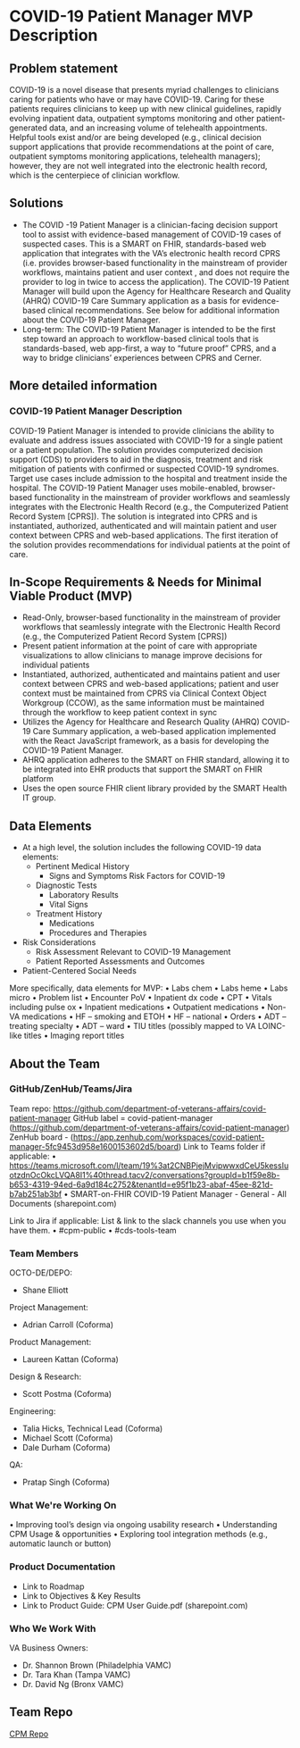 # COVID-19 Patient Manager MVP Description
## Problem statement
COVID-19 is a novel disease that presents myriad challenges to clinicians caring for patients who have or may have COVID-19. Caring for these patients requires clinicians to keep up with new clinical guidelines, rapidly evolving inpatient data, outpatient symptoms monitoring and other patient-generated data, and an increasing volume of telehealth appointments. Helpful tools exist and/or are being developed (e.g., clinical decision support applications that provide recommendations at the point of care, outpatient symptoms monitoring applications, telehealth managers); however, they are not well integrated into the electronic health record, which is the centerpiece of clinician workflow. 
## Solutions
- The COVID -19 Patient Manager is a clinician-facing decision support tool to assist with evidence-based management of COVID-19 cases of suspected cases. This is a SMART on FHIR, standards-based web application that integrates with the VA’s electronic health record CPRS (i.e. provides browser-based functionality in the mainstream of provider workflows, maintains patient and user context , and does not require the provider to log in twice to access the application). The COVID-19 Patient Manager will build upon the Agency for Healthcare Research and Quality (AHRQ) COVID-19 Care Summary application as a basis for evidence-based clinical recommendations. See below for additional information about the COVID-19 Patient Manager.
- Long-term: The COVID-19 Patient Manager is intended to be the first step toward an approach to workflow-based clinical tools that is standards-based, web app-first, a way to “future proof” CPRS, and a way to bridge clinicians’ experiences between CPRS and Cerner. 
## More detailed information
### COVID-19 Patient Manager Description	
COVID-19 Patient Manager is intended to provide clinicians the ability to evaluate and address issues associated with COVID-19 for a single patient or a patient population. The solution provides computerized decision support (CDS) to providers to aid in the diagnosis, treatment and risk mitigation of patients with confirmed or suspected COVID-19 syndromes.  Target use cases include admission to the hospital and treatment inside the hospital. The COVID-19 Patient Manager uses mobile-enabled, browser-based functionality in the mainstream of provider workflows and seamlessly integrates with the Electronic Health Record (e.g., the Computerized Patient Record System [CPRS]). The solution is integrated into CPRS and is instantiated, authorized, authenticated and will maintain patient and user context between CPRS and web-based applications. The first iteration of the solution provides recommendations for individual patients at the point of care. 


## In-Scope Requirements & Needs for Minimal Viable Product (MVP) 
- Read-Only, browser-based functionality in the mainstream of provider workflows that seamlessly integrate with the Electronic Health Record (e.g., the Computerized Patient Record System [CPRS])
- Present patient information at the point of care with appropriate visualizations to allow clinicians to manage improve decisions for individual patients
- Instantiated, authorized, authenticated and maintains patient and user context between CPRS and web-based applications; patient and user context must be maintained from CPRS via Clinical Context Object Workgroup (CCOW), as the same information must be maintained through the workflow to keep patient context in sync
- Utilizes the Agency for Healthcare and Research Quality (AHRQ) COVID-19 Care Summary application, a web-based application implemented with the React JavaScript framework, as a basis for developing the COVID-19 Patient Manager.
- AHRQ application adheres to the SMART on FHIR standard, allowing it to be integrated into EHR products that support the SMART on FHIR platform
- Uses the open source FHIR client library provided by the SMART Health IT group.  

## Data Elements
- At a high level, the solution includes the following COVID-19 data elements:
  - Pertinent Medical History
    -  Signs and Symptoms
    Risk Factors for COVID-19
  - Diagnostic Tests
    - Laboratory Results
    - Vital Signs
  - Treatment History
    - Medications
    - Procedures and Therapies
- Risk Considerations
  - Risk Assessment Relevant to COVID-19 Management
  - Patient Reported Assessments and Outcomes
- Patient-Centered Social Needs

More specifically, data elements for MVP:
•	Labs chem
•	Labs heme
•	Labs micro
•	Problem list
•	Encounter PoV
•	Inpatient dx code
•	CPT
•	Vitals including pulse ox
•	Inpatient medications
•	Outpatient medications
•	Non-VA medications
•	HF – smoking and ETOH
•	HF – national 
•	Orders
•	ADT – treating specialty
•	ADT – ward
•	TIU titles (possibly mapped to VA LOINC-like titles
•	Imaging report titles

## About the Team
### GitHub/ZenHub/Teams/Jira
Team repo: https://github.com/department-of-veterans-affairs/covid-patient-manager
GitHub label = covid-patient-manager (https://github.com/department-of-veterans-affairs/covid-patient-manager) 
ZenHub board - (https://app.zenhub.com/workspaces/covid-patient-manager-5fc9453d958e1600153602d5/board)
Link to Teams folder if applicable: 
•	https://teams.microsoft.com/l/team/19%3at2CNBPjejMvipwwxdCeU5kessIuotzdnOcOkcLVQA8I1%40thread.tacv2/conversations?groupId=b1f59e8b-b653-4319-94ed-6a9d184c2752&tenantId=e95f1b23-abaf-45ee-821d-b7ab251ab3bf 
•	SMART-on-FHIR COVID-19 Patient Manager - General - All Documents (sharepoint.com)

Link to Jira if applicable: 
List & link to the slack channels you use when you have them.
•	#cpm-public
•	#cds-tools-team

### Team Members
OCTO-DE/DEPO:
* Shane Elliott

Project Management:
* Adrian Carroll (Coforma)

Product Management:
 * Laureen Kattan (Coforma)

Design & Research:
* Scott Postma (Coforma)

Engineering:
* Talia Hicks, Technical Lead (Coforma)
* Michael Scott (Coforma)
* Dale Durham (Coforma)

QA:
* Pratap Singh (Coforma)

### What We're Working On
•	Improving tool’s design via ongoing usability research 
•	Understanding CPM Usage & opportunities 
•	Exploring tool integration methods (e.g., automatic launch or button) 



### Product Documentation
- Link to Roadmap
- Link to Objectives & Key Results
- Link to Product Guide: CPM User Guide.pdf (sharepoint.com)

### Who We Work With
VA Business Owners:
- Dr. Shannon Brown (Philadelphia VAMC)
- Dr. Tara Khan (Tampa VAMC)
- Dr. David Ng (Bronx VAMC)




 
## Team Repo
[CPM Repo](https://github.com/department-of-veterans-affairs/covid-patient-manager)
